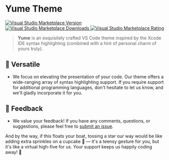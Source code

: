 # Yume Theme

<p>
  <a href="https://marketplace.visualstudio.com/items?itemName=feelthatvib3.yume-theme&ssr=false#version-history">
    <img alt="Visual Studio Marketplace Version" src="https://img.shields.io/visual-studio-marketplace/v/feelthatvib3.yume-theme?label=Visual%20Studio%20Marketplace&color=pink" />
  </a>
  <a href="https://marketplace.visualstudio.com/items?itemName=feelthatvib3.yume-theme">
    <img alt="Visual Studio Marketplace Downloads" src="https://img.shields.io/visual-studio-marketplace/d/feelthatvib3.yume-theme?label=Downloads&color=pink" />
  </a>
  <a href="https://marketplace.visualstudio.com/items?itemName=feelthatvib3.yume-theme&ssr=false#review-details">
    <img alt="Visual Studio Marketplace Rating" src="https://img.shields.io/visual-studio-marketplace/r/feelthatvib3.yume-theme?label=Rating&color=pink" />
  </a>
</p>

> **Yume** is an exquisitely crafted VS Code theme inspired by the Xcode IDE syntax highlighting (combined with a hint of personal charm of yours truly).

## 🌈 Versatile

-   We focus on elevating the presentation of your code. Our theme offers a wide-ranging array of syntax highlighting support. If you require support for additional programming languages, don't hesitate to let us know, and we'll gladly incorporate it for you.

## 🙋 Feedback

-   We value your feedback! If you have any comments, questions, or suggestions, please feel free to [submit an issue](https://github.com/yume-theme/yume-vscode/issues/new).

And by the way, if this floats your boat, tossing a star our way would be like adding extra sprinkles on a cupcake 🧁 — it's a teensy gesture for you, but it's like a virtual high-five for us. Your support keeps us happily coding away! 🌟
